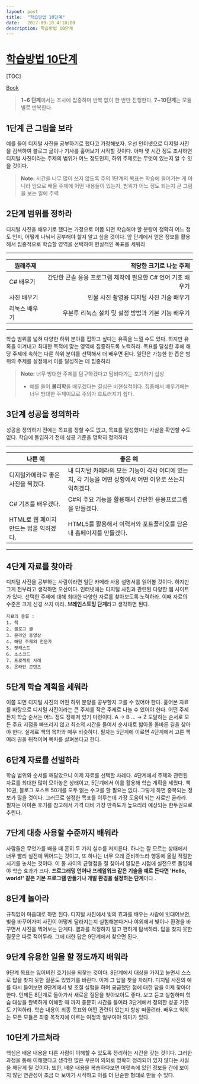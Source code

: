 ```yaml
---
layout: post
title:  "학습방법 10단계"
date:   2017-09-18 4:18:00
description: 학습방법 10단계
---
```



# [학습방법 10단계][10step]  
[TOC]

[Book][book]

> **1~6 단계**에서는 조사에 집중하며 반복 없이 한 번만 진행한다.
> **7~10단계**는 모듈별로 반복한다. 



## 1단계 큰 그림을 보라
예를 들어 디지털 사진을 공부하기로 했다고 가정해보자. 
우선 인터넷으로 디지털 사진을 검색하여 블로그 글이나 기사를 훑어보기 시작할 것이다. 
	아마 몇 시간 정도 조사하면 디지털 사진이라는 주제의 범위가 어느 정도인지, 하위 주제로는 무엇이 있는지 알 수 잇을 것이다.
> **Note:**
> 시간을 너무 많이 쓰지 않도록 주의
> 1단계의 목표는 학습에 들어가는 게 아니라 앞으로 배울 주제에 어떤 내용들이 있는지, 범위가 어느 정도 되는지 큰 그림을 보는 일에 주력

## 2단계 범위를 정하라
디지털 사진을 배우기로 했다는 가정으로 이쯤 되면 학습해야 할 분량이 정확히 어느 정도 인지, 어떻게 나눠서 공부해야 할지 알고 싶을 것이다. 	앞 단계에서 얻은 정보를 활용해서 집중적으로 학습할 영역을 선택하여 현실적인 목표를 세워라

--------------
	
| 원래주제      |         적당한 크기로 나눈 주제                                     |
|---------------|-------------------------------------------------------------:|
| C# 배우기     | 간단한 콘솔 응용 프로그램 제작에 필요한 C# 언어 기초 배우기 |
| 사진 배우기   | 인물 사진 촬영용 디지털 사진 기술 배우기                    |
| 리눅스 배우기 | 우분투 리눅스 설치 및 설정 방법과 기본 기능 배우기          |

--------------
학습 범위를 넓혀 다양한 하위 분야를 접하고 싶다는 유혹을 느낄 수도 있다. 하지만 유혹을 이겨내고 최대한 목적에 맞는 영역에 집중하도록 노력하라. 목표를 달성한 후에 해당 주제에 속하는 다른 하위 분야를 선택해서 더 배우면 된다. 
일단은 가능한 한 좁은 범위의 주제를 설정해서 이를 달성하는 데 집중하라
> **Note:**
> 너무 방대한 주제를 탐구하겠다고 덤비다가는 포기하기 십상
> - 예를 들어 **물리학**을 배우겠다는 결심은 비현실적이다. 집중해서 배우기에는 너무 방대한 주제이므로 주의가 흐트러지기 쉽다. 

## 3단계 성공을 정의하라
성공을 정의하기 전에는 목표를 정할 수도 없고, 목표를 달성했다는 사실을 확인할 수도 없다. 
학습에 돌입하기 전에 성공 기준을 명확히 정의하라

--------------

|나쁜 예     		| 좋은 예 |
|------------------|---|
|디지털카메라로 좋은 사진을 찍겠다. 		| 내 디지털 카메라의 모든 기능이 각각 어디에 있는지, 각 기능을 어떤 상황에서 어떤 이유로 쓰는지 익히겠다.|
|C# 기초를 배우겠다.   								| C#의 주요 기능을 활용해서 간단한 응용프로그램을 만들겠다.|
|HTML로 웹 페이지 만드는 법을 익히겠다.   | HTML5를 활용해서 이력서와 포트폴리오를 담은 내 홈페이지를 만들겠다.|

--------------

## 4단계 자료를 찾아라
디지털 사진을 공부하는 사람이라면 일단 카메라 사용 설명서를 읽어볼 것이다. 하지만 그게 전부라고 생각하면 오산이다. 인터넷에는 디지털 사진과 관련된 다양한 웹 사이트가 있다. 선택한 주제에 대해 최대한 다양한 자료를 찾아보도록 노력하라. 이때 자료의 수준은 크게 신경 쓰지 마라. **브레인스토밍 단계**라고 생각하면 된다. 
```
자료의 종류 :
1. 책
2. 블로그 글
3. 온라인 동영상
4. 해당 주제의 전문가
5. 팟캐스트
6. 소스코드
7. 프로젝트 사례
8. 온라인 콘텐츠
```

## 5단계 학습 계획을 세워라
이쯤 되면 디지털 사진의 어떤 하위 분양를 공부할지 고를 수 있어야 한다. 
훑어본 자료를 바탕으로 디지털 사진이라는 큰 주제를 작은 주제로 나눌 수 있어야 한다. 
어떤 주제든지 학습 순서는 어느 정도 정해져 있기 마련이다. 
A -> B ... -> Z 도달하는 순서로 모든 주요 지점을 빠뜨리지 않고 최소의 시간을 들여서 순서대로 밟아올 올바른 길을 찾아야 한다. 
실제로 책의 목차와 매우 비슷하다. 필자는 5단계에 이르면 4단계에서 고른 책 여러 권을 뒤적이며 목차를 살펴본다고 한다. 

## 6단계 자료를 선벌하라
학습 범위와 순서를 깨달았으니 이제 자료를 선택할 차례다. 4단계에서 주제와 관련된 자료를 최대한 많이 모아놓은 상태이고, 5단계에서 이를 활용해 학습 계획을 세웠다. 책 10권, 블로그 포스트 50개를 모두 읽는 수고를 할 필요는 없다. 그렇게 하면 중복되는 정보가 많을 것이다. 그러므로 설정한 목표를 이루는데 가장 도움이 되는 자료만 골라라. 필자는 아마존 후기를 참고해서 가격 대비 가장 만족도가 높으리라 예상되는 한두권으로 추린다. 

## 7단계 대충 사용할 수준까지 배워라
사람들은 무엇가를 배울 때 흔히 두 가지 실수를 저지른다. 하나는 잘 모르는 상태에서 너무 빨리 실전에 뛰어드는 것이고, 또 하나는 너무 오래 준비하느라 행동에 옮길 적절한 시기를 놓치는 것이다. 이 둘 사이의 균형점을 잘 찾아서 알맞은 시점에 실전으로 돌입해야 학습 효과가 크다.
**프로그래밍 언어나 프레임워크 같은 기술을 예로 든다면 'Hello, world!' 같은 기본 프로그램 만들기나 개발 환경을 설정하는 단계**이다 . 

## 8단계 놀아라
규칙없이 마음대로 하면 된다. 
디지털 사진에서 빛의 효과를 배우는 사람에 빗대어보면, 빛을 바꾸어가며 사진이 어떻게 달라지는지 실험해본다거나 야외에서 빛이나 환경을 바꾸면서 사진을 찍어보는 단계다. 
결과를 걱정하지 말고 편하게 탐색하라.  답을 찾지 못한 질문은 따로 적어두라. 그에 대한 답은 9단계에서 찾으면 된다. 

## 9단계 유용한 일을 할 정도까지 배워라
9단계 목표는 잃어버린 호기심을 되찾는 것이다. 8단계에서 대상을 가지고 놀면서 스스로 답을 찾지 못한 질문도 있었기를 바란다. 이제 그 답을 찾을 차례다. 
디지털 사진의 예를 다시 들어보면 8단계에서 빛 조절 실험을 하며 궁금했던 점에 대한 답을 이제 찾아야 한다.  언제든 8단계로 돌아가서 새로운 질문을 찾아보아도 좋다. 
보고 듣고 실험하며 학습 대상을 완벽하게 이해할 때 까지 충분히 시간을 들여라 
3단계에서 정의한 성공 기준도 기억하라. 학습 내용이 최종 목표와 어떤 관련이 있는지 항상 떠올려라. 배우고 익히는 모든 모듈은 최종 목적지에 이르는 여정의 일부여야 의미가 있다.

## 10단계 가르쳐라 
핵심은 배운 내용을 다른 사람이 이해할 수 있도록 정리하는 시간을 갖는 것이다. 그러한 과정을 통해 이해했다고 생각한 많은 부분이 의외로 명확히 정리되어 있지 않다는 사실을 깨닫게 될 것이다. 또한, 배운 내용을 복습하다보면 머릿속에 있던 정보들 간에 보이지 않던 연관성이 조금 더 보이기 시작하고 이를 더 단순한 형태로 만들 수 있다.

  [10step]: https://simpleprogrammer.com/products/learn-anything/
  [book]: http://www.yes24.com/24/goods/23161141?scode=032&OzSrank=1